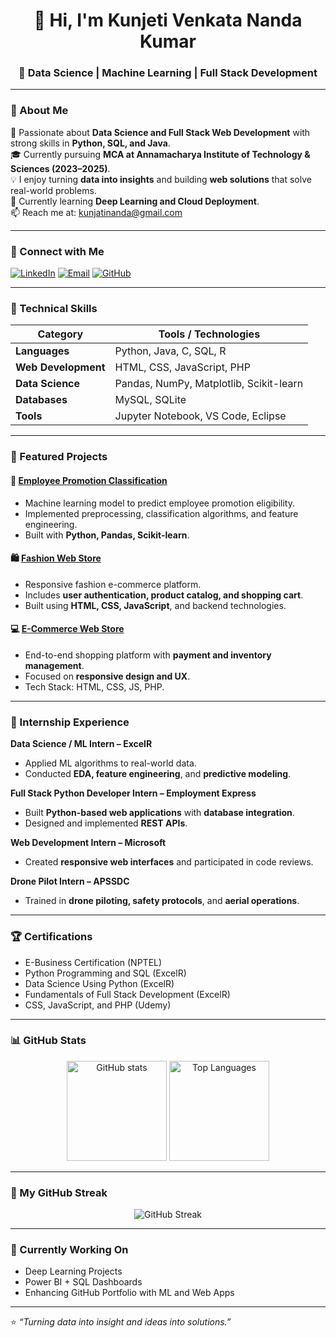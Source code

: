 <!-- Profile README for Kunjeti Venkata Nanda Kumar -->

<h1 align="center">👋 Hi, I'm Kunjeti Venkata Nanda Kumar</h1>
<h3 align="center">🚀 Data Science | Machine Learning | Full Stack Development</h3>

---

### 💫 About Me  
🎯 Passionate about **Data Science and Full Stack Web Development** with strong skills in **Python, SQL, and Java**.  
🎓 Currently pursuing **MCA at Annamacharya Institute of Technology & Sciences (2023–2025)**.  
💡 I enjoy turning **data into insights** and building **web solutions** that solve real-world problems.  
🌱 Currently learning **Deep Learning and Cloud Deployment**.  
📫 Reach me at: [kunjatinanda@gmail.com](mailto:kunjatinanda@gmail.com)

---

### 🔗 Connect with Me  
<p align="left">
<a href="https://linkedin.com/in/kvnandakumar123" target="_blank"><img src="https://img.shields.io/badge/LinkedIn-blue?style=for-the-badge&logo=linkedin" alt="LinkedIn"/></a>
<a href="mailto:kunjatinanda@gmail.com"><img src="https://img.shields.io/badge/Email-red?style=for-the-badge&logo=gmail" alt="Email"/></a>
<a href="https://github.com/kunjetivenkatanandakumar"><img src="https://img.shields.io/badge/GitHub-black?style=for-the-badge&logo=github" alt="GitHub"/></a>
</p>

---

### 🧠 Technical Skills

| Category | Tools / Technologies |
|-----------|----------------------|
| **Languages** | Python, Java, C, SQL, R |
| **Web Development** | HTML, CSS, JavaScript, PHP |
| **Data Science** | Pandas, NumPy, Matplotlib, Scikit-learn |
| **Databases** | MySQL, SQLite |
| **Tools** | Jupyter Notebook, VS Code, Eclipse |

---

### 🚀 Featured Projects

#### 🧩 [Employee Promotion Classification](https://github.com/kunjetivenkatanandakumar/employee-promotion-classification)
- Machine learning model to predict employee promotion eligibility.  
- Implemented preprocessing, classification algorithms, and feature engineering.  
- Built with **Python, Pandas, Scikit-learn**.

#### 🛍️ [Fashion Web Store](https://github.com/kunjetivenkatanandakumar/project)
- Responsive fashion e-commerce platform.  
- Includes **user authentication, product catalog, and shopping cart**.  
- Built using **HTML, CSS, JavaScript**, and backend technologies.

#### 💻 [E-Commerce Web Store](https://github.com/kunjetivenkatanandakumar/pro)
- End-to-end shopping platform with **payment and inventory management**.  
- Focused on **responsive design and UX**.  
- Tech Stack: HTML, CSS, JS, PHP.

---

### 🧩 Internship Experience

**Data Science / ML Intern – ExcelR**  
- Applied ML algorithms to real-world data.  
- Conducted **EDA, feature engineering**, and **predictive modeling**.

**Full Stack Python Developer Intern – Employment Express**  
- Built **Python-based web applications** with **database integration**.  
- Designed and implemented **REST APIs**.

**Web Development Intern – Microsoft**  
- Created **responsive web interfaces** and participated in code reviews.

**Drone Pilot Intern – APSSDC**  
- Trained in **drone piloting, safety protocols**, and **aerial operations**.

---

### 🏆 Certifications

- E-Business Certification (NPTEL)  
- Python Programming and SQL (ExcelR)  
- Data Science Using Python (ExcelR)  
- Fundamentals of Full Stack Development (ExcelR)  
- CSS, JavaScript, and PHP (Udemy)  

---

### 📊 GitHub Stats  

<p align="center">
  <img src="https://github-readme-stats.vercel.app/api?username=kunjetivenkatanandakumar&show_icons=true&theme=radical" alt="GitHub stats" height="160"/>
  <img src="https://github-readme-stats.vercel.app/api/top-langs/?username=kunjetivenkatanandakumar&layout=compact&theme=radical" alt="Top Languages" height="160"/>
</p>

---

### 🧭 My GitHub Streak
<p align="center">
  <img src="https://github-readme-streak-stats.herokuapp.com/?user=kunjetivenkatanandakumar&theme=radical" alt="GitHub Streak"/>
</p>

---

### 🌱 Currently Working On
- Deep Learning Projects  
- Power BI + SQL Dashboards  
- Enhancing GitHub Portfolio with ML and Web Apps  

---

⭐ _“Turning data into insight and ideas into solutions.”_  
